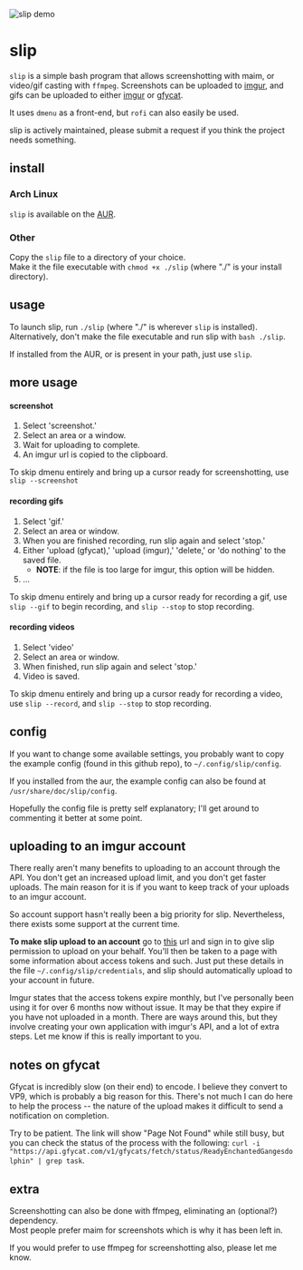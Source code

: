 ![slip demo](https://raw.githubusercontent.com/Toqozz/slip/master/demo.gif)

# slip
`slip` is a simple bash program that allows screenshotting with maim, or video/gif casting with `ffmpeg`.
Screenshots can be uploaded to [imgur](https://imgur.com), and gifs can be uploaded to either [imgur](https://imgur.com) or [gfycat](https://gfycat.com).

It uses `dmenu` as a front-end, but `rofi` can also easily be used.

slip is actively maintained, please submit a request if you think the project needs something.

## install
### Arch Linux
`slip` is available on the [AUR](https://aur.archlinux.org/packages/slip/).

### Other
Copy the `slip` file to a directory of your choice.   
Make it the file executable with `chmod +x ./slip` (where "./" is your install directory).

## usage
To launch slip, run `./slip` (where "./" is wherever `slip` is installed).    
Alternatively, don't make the file executable and run slip with `bash ./slip`.

If installed from the AUR, or is present in your path, just use `slip`.

## more usage

#### screenshot
1. Select 'screenshot.'
2. Select an area or a window.
3. Wait for uploading to complete.
4. An imgur url is copied to the clipboard. 

To skip dmenu entirely and bring up a cursor ready for screenshotting, use `slip --screenshot`

#### recording gifs
1. Select 'gif.'
2. Select an area or window.     
3. When you are finished recording, run slip again and select 'stop.'      
4. Either 'upload (gfycat),' 'upload (imgur),' 'delete,' or 'do nothing' to the saved file.
    - **NOTE**: if the file is too large for imgur, this option will be hidden.
5. ...

To skip dmenu entirely and bring up a cursor ready for recording a gif, use `slip --gif` to begin recording, and `slip --stop` to stop recording.

#### recording videos
1. Select 'video'
2. Select an area or window.
3. When finished, run slip again and select 'stop.'
4. Video is saved.

To skip dmenu entirely and bring up a cursor ready for recording a video, use `slip --record`, and `slip --stop` to stop recording.

## config
If you want to change some available settings, you probably want to copy the example config (found in this github repo), to `~/.config/slip/config`.

If you installed from the aur, the example config can also be found at `/usr/share/doc/slip/config`.

Hopefully the config file is pretty self explanatory; I'll get around to commenting it better at some point.

## uploading to an imgur account
There really aren't many benefits to uploading to an account through the API.  You don't get an increased upload limit, and you don't get faster uploads.  The main reason for it is if you want to keep track of your uploads to an imgur account.

So account support hasn't really been a big priority for slip.  Nevertheless, there exists some support at the current time.

**To make slip upload to an account** go to [this](https://api.imgur.com/oauth2/authorize?client_id=abd3a90bbfb65e9&response_type=token) url and sign in to give slip permission to upload on your behalf.
You'll then be taken to a page with some information about access tokens and such.
Just put these details in the file `~/.config/slip/credentials`, and slip should automatically upload to your account in future.

Imgur states that the access tokens expire monthly, but I've personally been using it for over 6 months now without issue.  It may be that they expire if you have not uploaded in a month.
There are ways around this, but they involve creating your own application with imgur's API, and a lot of extra steps.  Let me know if this is really important to you.

## notes on gfycat
Gfycat is incredibly slow (on their end) to encode.  I believe they convert to VP9, which is probably a big reason for this.  There's not much I can do here to help the process -- the nature of the upload makes it difficult to send a notification on completion.

Try to be patient.  The link will show "Page Not Found" while still busy, but you can check the status of the process with the following: `curl -i "https://api.gfycat.com/v1/gfycats/fetch/status/ReadyEnchantedGangesdolphin" | grep task`.

## extra
Screenshotting can also be done with ffmpeg, eliminating an (optional?) dependency.     
Most people prefer maim for screenshots which is why it has been left in.

If you would prefer to use ffmpeg for screenshotting also, please let me know.
